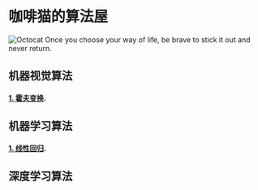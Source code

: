 # 咖啡猫的算法屋
![Octocat](https://github.githubassets.com/images/icons/emoji/octocat.png)
Once you choose your way of life, be brave to stick it out and never return.

## 机器视觉算法

#### [1. 霍夫变换](./docs/CODE_OF_CONDUCT.html).

## 机器学习算法

#### [1. 线性回归](./docs/SUPPORT.html).

## 深度学习算法

